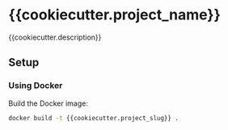 # {{cookiecutter.project_name}}

{{cookiecutter.description}}

## Setup

### Using Docker

Build the Docker image:

```bash
docker build -t {{cookiecutter.project_slug}} .
